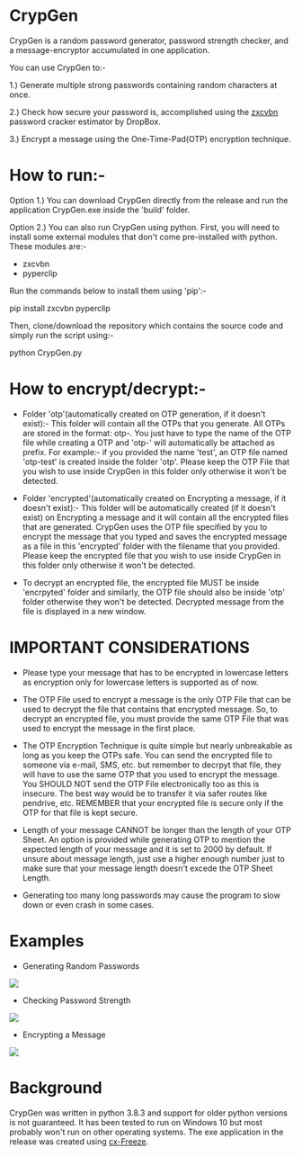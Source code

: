 # CrypGen

CrypGen is a random password generator, password strength checker, and a message-encryptor accumulated in one application.

You can use CrypGen to:-

1.) Generate multiple strong passwords containing random characters at once.

2.) Check how secure your password is, accomplished using the [zxcvbn](https://github.com/dropbox/zxcvbn) password cracker estimator by DropBox.

3.) Encrypt a message using the One-Time-Pad(OTP) encryption technique.

# How to run:-

Option 1.) You can download CrypGen directly from the release and run the application CrypGen.exe inside the 'build' folder.

Option 2.) You can also run CrypGen using python. First, you will need to install some external modules that don't come pre-installed with python. These modules are:-
- zxcvbn
- pyperclip

Run the commands below to install them using 'pip':-

pip install zxcvbn pyperclip

Then, clone/download the repository which contains the source code and simply run the script using:-

python CrypGen.py

# How to encrypt/decrypt:-

- Folder 'otp'(automatically created on OTP generation, if it doesn't exist):-
This folder will contain all the OTPs that you generate. All OTPs are stored in the format: otp-<filename provided>.
You just have to type the name of the OTP file while creating a OTP and 'otp-' will automatically be attached as prefix. For example:-
if you provided the name 'test', an OTP file named 'otp-test' is created inside the folder 'otp'. Please keep the OTP File that you wish to use inside CrypGen in this folder only otherwise it won't be detected.

- Folder 'encrypted'(automatically created on Encrypting a message, if it doesn't exist):-
This folder will be automatically created (if it doesn't exist) on Encrypting a message and it will contain all the encrypted files that are generated. CrypGen uses the OTP file specified by you to encrypt the message that you typed and saves the encrypted message as a file in this 'encrypted' folder with the filename that you provided. Please keep the encrypted file that you wish to use inside CrypGen in this folder only otherwise it won't be detected.

- To decrypt an encrypted file, the encrypted file MUST be inside 'encrpyted' folder and similarly, the OTP file should also be inside 'otp' folder otherwise they won't be detected. Decrypted message from the file is displayed in a new window.

# IMPORTANT CONSIDERATIONS

- Please type your message that has to be encrypted in lowercase letters as encryption only for lowercase letters is supported as of now.

- The OTP File used to encrypt a message is the only OTP File that can be used to decrypt the file that contains that encrypted message. So, to decrypt an encrypted file, you must provide the same OTP File that was used to encrypt the message in the first place.

- The OTP Encryption Technique is quite simple but nearly unbreakable as long as you keep the OTPs safe. You can send the encrypted file to someone via  e-mail, SMS, etc. but remember to decrpyt that file, they will have to use the same OTP that you used to encrypt the message. You SHOULD NOT send the OTP File electronically too as this is insecure. The best way would be to transfer it via safer routes like pendrive, etc. REMEMBER that your encrypted file is secure only if the OTP for that file is kept secure.

- Length of your message CANNOT be longer than the length of your OTP Sheet. An option is provided while generating OTP to mention the expected length of your message and it is set to 2000 by default. If unsure about message length, just use a higher enough number just to make sure that your message length doesn't excede the OTP Sheet Length.

- Generating too many long passwords may cause the program to slow down or even crash in some cases.

# Examples

- Generating Random Passwords

![](build/img/example1.jpg)


- Checking Password Strength

![](build/img/example2.jpg)


- Encrypting a Message

![](build/img/example3.jpg)


# Background
CrypGen was written in python 3.8.3 and support for older python versions is not guaranteed. It has been tested to run on Windows 10 but most probably won't
run on other operating systems. The exe application in the release was created using [cx-Freeze](https://pypi.org/project/cx-Freeze/).